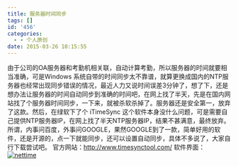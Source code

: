 ```yaml
---
title: 服务器时间同步
tags: []
id: '456'
categories:
  - - 个人原创
date: 2015-03-26 10:15:55
---
```


由于公司的OA服务器和考勤机相关联，自动计算考勤，所以服务器的时间就要相当准确，可是Windows 系统自带的时间同步太不靠谱，就算更换成国内的NTP服务器也经常出现同步错误的情况，最近人力又说时间误差3分钟了，想了下，还是想办法让服务器的时间自动同步到准确的时间吧，在网上找了半天，先是在国内网站找了个服务器时间同步，一下来，就被杀软杀掉了。服务器还是安全第一，放弃了这款。然后，在绿软下了个 iTimeSync 这个软件本身没什么问题，可是需要自己提供NTP服务器IP，在网上找了半天NTP服务器IP，结果不甚满意，最终放弃。所谓，内事问百度，外事问GOOGLE，果然GOOGLE到了一款，简单好用的软件，还是开源的，点一下就能同步，还可以设置自动同步，具体不多说了，大家自行下载尝试吧。 官方网站：http://www.timesynctool.com/ 软件界面： [![nettime](http://gcsee.com/wp-content/uploads/2015/03/nettime-300x216.png)](http://gcsee.com/wp-content/uploads/2015/03/nettime.png)